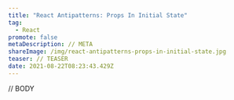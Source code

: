 ```yaml
---
title: "React Antipatterns: Props In Initial State"
tag:
  - React
promote: false
metaDescription: // META
shareImage: /img/react-antipatterns-props-in-initial-state.jpg
teaser: // TEASER
date: 2021-08-22T08:23:43.429Z
---
```

// BODY